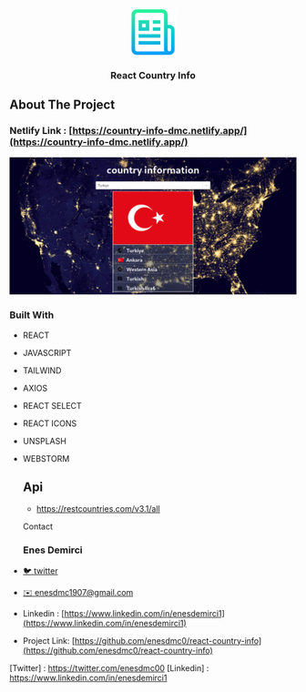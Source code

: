 


<div align="center">
  <a href="https://github.com/github_username/repo_name">
    <img src="images/logo.png" alt="Logo" width="80" height="80">
  </a>
<h3 align="center">React Country Info</h3>
</div>



## About The Project

### Netlify Link :  [https://country-info-dmc.netlify.app/](https://country-info-dmc.netlify.app/)



![Country Information Project Preview][product-screenshot]



### Built With

* REACT

* JAVASCRIPT

* TAILWIND

* AXIOS

* REACT SELECT

* REACT ICONS

* UNSPLASH

* WEBSTORM

  

  ## Api 

  - https://restcountries.com/v3.1/all

  

  Contact

  ### Enes Demirci

- [🐦 twitter](https://twitter.com/enesdmc00) 
- [ ✉️ enesdmc1907@gmail.com]()
- Linkedin : [https://www.linkedin.com/in/enesdemirci1](https://www.linkedin.com/in/enesdemirci1)

- Project Link: [https://github.com/enesdmc0/react-country-info](https://github.com/enesdmc0/react-country-info)

  

[product-screenshot]: images/country-info.png
[Twitter] : https://twitter.com/enesdmc00
[Linkedin] : https://www.linkedin.com/in/enesdemirci1


